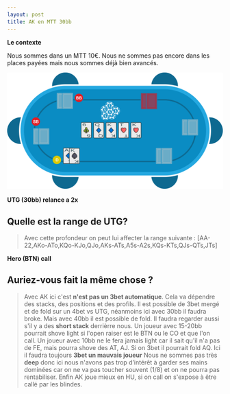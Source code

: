 ```yaml
---
layout: post
title: AK en MTT 30bb
---
```

**Le contexte**

Nous sommes dans un MTT 10€.
Nous ne sommes pas encore dans les places payées mais nous sommes déjà bien avancés.

![](../img/spots/2018-10-18-spot-1-AK.png)

**UTG (30bb) relance a 2x**

## Quelle est la range de UTG?

> Avec cette profondeur on peut lui affecter la range suivante :
> [AA-22,AKo-ATo,KQo-KJo,QJo,AKs-ATs,A5s-A2s,KQs-KTs,QJs-QTs,JTs]

**Hero (BTN) call**

## Auriez-vous fait la même chose ?

> Avec AK ici c'est **n'est pas un 3bet automatique**.
> Cela va dépendre des stacks, des positions et des profils.
> Il est possible de 3bet mergé et de fold sur un 4bet vs UTG, néanmoins ici avec 30bb il faudra broke. Mais avec 40bb il est possible de fold.
> Il faudra regarder aussi s'il y a des **short stack** derrièrre nous.
> Un joueur avec 15-20bb pourrait shove light si l'open raiser est le BTN ou le CO et que l'on call.
> Un joueur avec 10bb ne le fera jamais light car il sait qu'il n'a pas de FE, mais pourra shove des AT, AJ. Si on 3bet il pourrait fold AQ.
> Ici il faudra toujours **3bet un mauvais joueur**
> Nous ne sommes pas très **deep** donc ici nous n'avons pas trop d’intérêt à garder ses mains dominées car on ne va pas toucher souvent (1/8) et on ne pourra pas rentabiliser.
> Enfin AK joue mieux en HU, si on call on s'expose à être callé par les blindes.
<!--stackedit_data:
eyJoaXN0b3J5IjpbLTQxNzI3ODk2NSwtMTQ1NDkxMjM1NCwxNT
c1MDYwNDQ1LC0xNTE4OTQ2MzU0LC0xMDUwMjE4NTc4LDIwOTc0
Nzk5ODQsMTI0MDkxNTQ5OV19
-->